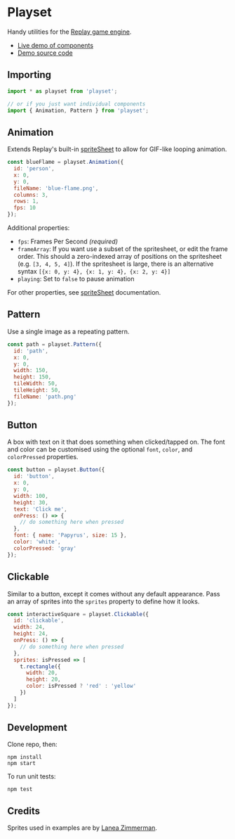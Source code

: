 # Playset

Handy utilities for the [Replay game engine](https://replay.js.org/).

* [Live demo of components](http://elliotbentley.com/playset/web/dist/)
* [Demo source code](./src/index.js)

## Importing

```js
import * as playset from 'playset';

// or if you just want individual components
import { Animation, Pattern } from 'playset';
```

## Animation

Extends Replay's built-in [spriteSheet](https://replay.js.org/docs/textures/#sprite-sheet) to allow for GIF-like looping animation.

```js
const blueFlame = playset.Animation({
  id: 'person',
  x: 0,
  y: 0,
  fileName: 'blue-flame.png',
  columns: 3,
  rows: 1,
  fps: 10
});
```

Additional properties:

* `fps`: Frames Per Second _(required)_
* `frameArray`: If you want use a subset of the spritesheet, or edit the frame order. This should a zero-indexed array of positions on the spritesheet (e.g. `[3, 4, 5, 4]`). If the spritesheet is large, there is an alternative syntax `[{x: 0, y: 4}, {x: 1, y: 4}, {x: 2, y: 4}]`
* `playing`: Set to `false` to pause animation

For other properties, see [spriteSheet](https://replay.js.org/docs/textures/#sprite-sheet) documentation.

## Pattern

Use a single image as a repeating pattern.

```js
const path = playset.Pattern({
  id: 'path',
  x: 0,
  y: 0,
  width: 150,
  height: 150,
  tileWidth: 50,
  tileHeight: 50,
  fileName: 'path.png'
});
```

## Button

A box with text on it that does something when clicked/tapped on. The font and color can be customised using the optional `font`, `color`, and `colorPressed` properties.

```js
const button = playset.Button({
  id: 'button',
  x: 0,
  y: 0,
  width: 100,
  height: 30,
  text: 'Click me',
  onPress: () => {
    // do something here when pressed
  },
  font: { name: 'Papyrus', size: 15 },
  color: 'white',
  colorPressed: 'gray'
});
```

## Clickable

Similar to a button, except it comes without any default appearance. Pass an array of sprites into the `sprites` property to define how it looks.

```js
const interactiveSquare = playset.Clickable({
  id: 'clickable',
  width: 24,
  height: 24,
  onPress: () => {
    // do something here when pressed
  },
  sprites: isPressed => [
    t.rectangle({
      width: 20,
      height: 20,
      color: isPressed ? 'red' : 'yellow'
    })
  ]
});
```

## Development

Clone repo, then:

```
npm install
npm start
```

To run unit tests:

```
npm test
```

## Credits

Sprites used in examples are by [Lanea Zimmerman](https://opengameart.org/content/tiny-16-basic).